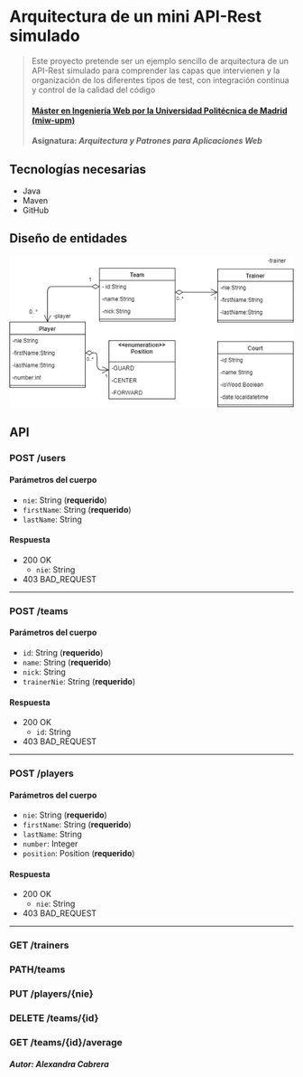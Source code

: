 ﻿# Arquitectura de un mini API-Rest simulado
> Este proyecto pretende ser un ejemplo sencillo de arquitectura de un API-Rest simulado para comprender las capas que intervienen y la organización de los diferentes tipos de test, con integración continua y control de la calidad del código
> #### [Máster en Ingeniería Web por la Universidad Politécnica de Madrid (miw-upm)](http://miw.etsisi.upm.es)
> #### Asignatura: *Arquitectura y Patrones para Aplicaciones Web*

## Tecnologías necesarias
* Java
* Maven
* GitHub

## Diseño de entidades
![themes-entities-class-diagram](https://github.com/AlexandraCabreraLituma/APAW-ECP2-AlexandraCabrera/blob/master/AlexandraCabreraUml.png)

## API
### POST /users
#### Parámetros del cuerpo
- `nie`: String (**requerido**)
- `firstName`: String (**requerido**)
- `lastName`: String

#### Respuesta
- 200 OK
  - `nie`: String
- 403 BAD_REQUEST

---

### POST /teams
#### Parámetros del cuerpo
- `id`: String (**requerido**)
- `name`: String (**requerido**)
- `nick`: String
- `trainerNie`: String (**requerido**)

#### Respuesta
- 200 OK
  - `id`: String
- 403 BAD_REQUEST

---

### POST /players
#### Parámetros del cuerpo
- `nie`: String (**requerido**)
- `firstName`: String (**requerido**)
- `lastName`: String
- `number`: Integer
- `position`: Position (**requerido**)

#### Respuesta
- 200 OK
  - `nie`: String
- 403 BAD_REQUEST

---

### GET /trainers
### PATH/teams
### PUT /players/{nie}
### DELETE /teams/{id}
### GET /teams/{id}/average

##### Autor: Alexandra Cabrera

